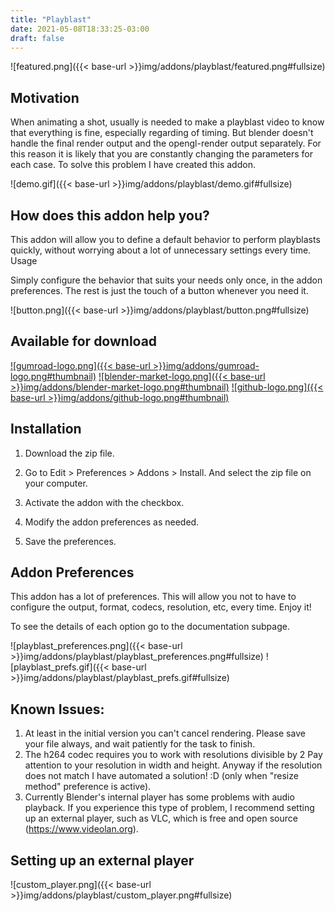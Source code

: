 ```yaml
---
title: "Playblast"
date: 2021-05-08T18:33:25-03:00
draft: false
---
```


![featured.png]({{< base-url >}}img/addons/playblast/featured.png#fullsize)

## Motivation

When animating a shot, usually is needed to make a playblast video to know that everything is fine, especially regarding of timing. But blender doesn't handle the final render output and the opengl-render output separately. For this reason it is likely that you are constantly changing the parameters for each case. To solve this problem I have created this addon. 

![demo.gif]({{< base-url >}}img/addons/playblast/demo.gif#fullsize)

## How does this addon help you? 

This addon will allow you to define a default behavior to perform playblasts quickly, without worrying about a lot of unnecessary settings every time. 
Usage

Simply configure the behavior that suits your needs only once, in the addon preferences. The rest is just the touch of a button whenever you need it.

![button.png]({{< base-url >}}img/addons/playblast/button.png#fullsize)

## Available for download

[![gumroad-logo.png]({{< base-url >}}img/addons/gumroad-logo.png#thumbnail)](https://gumroad.com/l/playblast)
[![blender-market-logo.png]({{< base-url >}}img/addons/blender-market-logo.png#thumbnail)](https://blendermarket.com/products/playblast)
[![github-logo.png]({{< base-url >}}img/addons/github-logo.png#thumbnail)](https://github.com/carlosmu/playblast)

## Installation

1. Download the zip file.

2. Go to Edit > Preferences > Addons > Install. And select the zip file on your computer.

3. Activate the addon with the checkbox.

4. Modify the addon preferences as needed.

5. Save the preferences.

## Addon Preferences

This addon has a lot of preferences. This will allow you not to have to configure the output, format, codecs, resolution, etc, every time. Enjoy it!

To see the details of each option go to the documentation subpage.

![playblast_preferences.png]({{< base-url >}}img/addons/playblast/playblast_preferences.png#fullsize)
![playblast_prefs.gif]({{< base-url >}}img/addons/playblast/playblast_prefs.gif#fullsize)

## Known Issues:

1. At least in the initial version you can't cancel rendering. Please save your file always, and wait patiently for the task to finish.
2. The h264 codec requires you to work with resolutions divisible by 2 Pay attention to your resolution in width and height. Anyway if the resolution does not match I have automated a solution! :D (only when "resize method" preference is active).
3. Currently Blender's internal player has some problems with audio playback. If you experience this type of problem, I recommend setting up an external player, such as VLC, which is free and open source (https://www.videolan.org).

## Setting up an external player 

![custom_player.png]({{< base-url >}}img/addons/playblast/custom_player.png#fullsize)